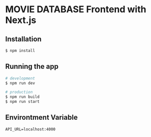 # MOVIE DATABASE Frontend with Next.js

## Installation

```bash
$ npm install
```

## Running the app

```bash
# development
$ npm run dev

# production
$ npm run build
$ npm run start
```

## Environtment Variable
```
API_URL=localhost:4000
```
